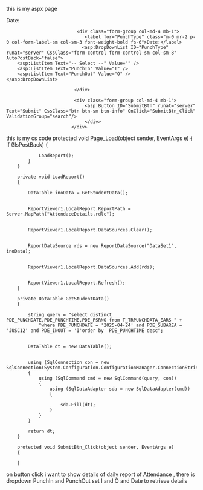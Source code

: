 this is my aspx page

 <div class="form-inline row">
                             <div class="form-group col-md-4 mb-1">
                                 <label for="Date" class="m-0 mr-2 p-0 col-form-label-sm col-sm-3 font-weight-bold fs-6">Date:</label>
                                 <asp:TextBox ID="Date" runat="server" CssClass="form-control form-control-sm col-sm-8" AutoComplete="off" ToolTip="dd/MM/yyyy"></asp:TextBox>
                                    <ask:CalendarExtender ID="CalendarExtender2" runat="server" Enabled="True"  Format="dd/MM/yyyy" PopupPosition="TopRight" TargetControlID="Date" TodaysDateFormat="dd/MM/yyyy" ></ask:CalendarExtender>  
                             </div>

                              <div class="form-group col-md-4 mb-1">
                                 <label for="PunchType" class="m-0 mr-2 p-0 col-form-label-sm col-sm-3 font-weight-bold fs-6">Date:</label>
                                <asp:DropDownList ID="PunchType" runat="server" CssClass="form-control form-control-sm col-sm-8" AutoPostBack="false">
        <asp:ListItem Text="-- Select --" Value="" />
        <asp:ListItem Text="PunchIn" Value="I" />
        <asp:ListItem Text="PunchOut" Value="O" />
    </asp:DropDownList>

                             </div>

                             <div class="form-group col-md-4 mb-1">
                                 <asp:Button ID="SubmitBtn" runat="server" Text="Submit" CssClass="btn btn-sm btn-info" OnClick="SubmitBtn_Click" ValidationGroup="search"/>
                                 </div>
                            </div>


this is my cs code
 protected void Page_Load(object sender, EventArgs e)
        {
            if (!IsPostBack)
            {
               
                LoadReport();
            }
        }

        private void LoadReport()
        {
          
            DataTable inoData = GetStudentData();

           
            ReportViewer1.LocalReport.ReportPath = Server.MapPath("AttendaceDetails.rdlc");

           
            ReportViewer1.LocalReport.DataSources.Clear();

           
            ReportDataSource rds = new ReportDataSource("DataSet1", inoData);

           
            ReportViewer1.LocalReport.DataSources.Add(rds);

           
            ReportViewer1.LocalReport.Refresh();
        }

        private DataTable GetStudentData()
        {
           
            string query = "select distinct PDE_PUNCHDATE,PDE_PUNCHTIME,PDE_PSRNO from T_TRPUNCHDATA_EARS " +
                "where PDE_PUNCHDATE = '2025-04-24' and PDE_SUBAREA = 'JUSC12' and PDE_INOUT = 'I'order by  PDE_PUNCHTIME desc";

           
            DataTable dt = new DataTable();

           
            using (SqlConnection con = new SqlConnection(System.Configuration.ConfigurationManager.ConnectionStrings["dbcs"].ConnectionString))
            {
                using (SqlCommand cmd = new SqlCommand(query, con))
                {
                    using (SqlDataAdapter sda = new SqlDataAdapter(cmd))
                    {
                      
                        sda.Fill(dt);
                    }
                }
            }

            return dt;
        }

        protected void SubmitBtn_Click(object sender, EventArgs e)
        {

        }

on button click i want to show details of daily report of Attendance , there is dropdown PunchIn and PunchOut set I and O and Date to retrieve details
